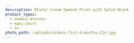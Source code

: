 ```yaml
---
description: Black/ Cream Damask Print with Solid Black
product_types:
  - womens-dresses
  - maxi-skirt
  - to
photo_path: /uploads/aidens-fist-4-months-214.jpg
---
```

